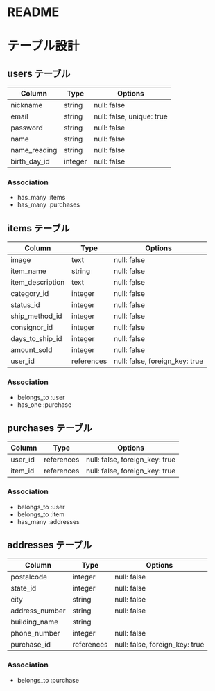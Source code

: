 # README

# テーブル設計

## users テーブル

| Column       | Type    | Options                   |
| ------------ | ------- | ------------------------- |
| nickname     | string  | null: false               |
| email        | string  | null: false, unique: true |
| password     | string  | null: false               |
| name         | string  | null: false               |
| name_reading | string  | null: false               |
| birth_day_id | integer | null: false               |

### Association

- has_many :items
- has_many :purchases

## items テーブル

| Column           | Type       | Options                        |
| ---------------- | -----------| -------------------------------|
| image            | text       | null: false                    |
| item_name        | string     | null: false                    | 
| item_description | text       | null: false                    |
| category_id      | integer    | null: false                    |
| status_id        | integer    | null: false                    |
| ship_method_id   | integer    | null: false                    |
| consignor_id     | integer    | null: false                    |
| days_to_ship_id  | integer    | null: false                    |
| amount_sold      | integer    | null: false                    |
| user_id          | references | null: false, foreign_key: true |


### Association

- belongs_to :user
- has_one :purchase

## purchases テーブル

| Column    | Type       | Options                        |
| --------- | ---------- | ------------------------------ |
| user_id   | references | null: false, foreign_key: true |
| item_id   | references | null: false, foreign_key: true |

### Association

- belongs_to :user
- belongs_to :item
- has_many :addresses

## addresses テーブル

| Column         | Type       | Options                        |
| -------------- | ---------- | ------------------------------ |
| postalcode     | integer    | null: false                    |
| state_id       | integer    | null: false                    |
| city           | string     | null: false                    |
| address_number | string     | null: false                    |
| building_name  | string     |                                |
| phone_number   | integer    | null: false                    |
| purchase_id    | references | null: false, foreign_key: true |

### Association

- belongs_to :purchase